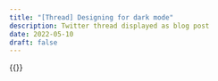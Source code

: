 ```yaml
---
title: "[Thread] Designing for dark mode"
description: Twitter thread displayed as blog post
date: 2022-05-10
draft: false
---
```


{{<threadreader end="1499782912144814087">}}
